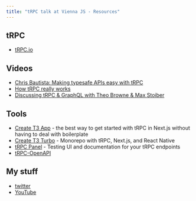 ```yaml
---
title: "tRPC talk at Vienna JS - Resources"
---
```


## tRPC

- [tRPC.io](https://trpc.io/)

## Videos

- [Chris Bautista: Making typesafe APIs easy with tRPC](https://www.youtube.com/watch?v=2LYM8gf184U)
- [How tRPC really works](https://www.youtube.com/watch?v=x4mu-jOiA0Q)
- [Discussing tRPC & GraphQL with Theo Browne & Max Stoiber](https://www.youtube.com/watch?v=2-407yO8nEU)

## Tools

- [Create T3 App](https://create.t3.gg) - the best way to get started with tRPC in Next.js without having to deal with boilerplate
- [Create T3 Turbo](https://github.com/t3-oss/create-t3-turbo) - Monorepo with tRPC, Next.js, and React Native
- [tRPC Panel](https://github.com/iway1/trpc-panel) - Testing UI and documentation for your tRPC endpoints
- [tRPC-OpenAPI](https://github.com/jlalmes/trpc-openapi)

## My stuff

- [twitter](https://twitter.com/ccccjjjjeeee)
- [YouTube](https://youtube.com/@ccccjjjjeee)
